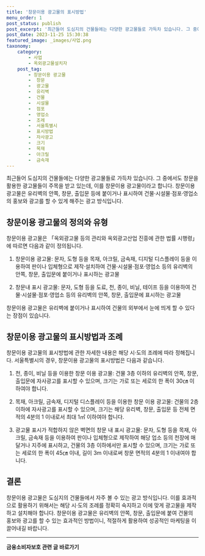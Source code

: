 ```yaml
---
title: '창문이용 광고물의 표시방법'
menu_order: 1
post_status: publish
post_excerpt: '최근들어 도심지의 건물들에는 다양한 광고물들로 가득차 있습니다. 그 중에서도 창문을 활용한 광고물들이 주목을 받고 있는데, 이를 창문이용 광고물이라고 합니다. 창문이용 광고물은 유리벽의 안쪽, 창문, 출입문 등에 붙이거나 표시하여 건물 시설물 점포 영업소의 홍보와 광고를 할 수 있게 해주는 광고 방식입니다.'
post_date: 2023-11-25 15:30:38
featured_image: _images/사업.png
taxonomy:
    category:
        - 사업
        - 옥외광고물설치자
    post_tag:
        - 창문이용 광고물
        -  창문
        -  광고물
        -  유리벽
        -  건물
        -  시설물
        -  점포
        -  영업소
        -  조례
        -  서울특별시
        -  표시방법
        -  자사광고
        -  크기
        -  목재
        -  아크릴
        -  금속재
---
```




최근들어 도심지의 건물들에는 다양한 광고물들로 가득차 있습니다. 그 중에서도 창문을 활용한 광고물들이 주목을 받고 있는데, 이를 창문이용 광고물이라고 합니다. 창문이용 광고물은 유리벽의 안쪽, 창문, 출입문 등에 붙이거나 표시하여 건물·시설물·점포·영업소의 홍보와 광고를 할 수 있게 해주는 광고 방식입니다.

## 창문이용 광고물의 정의와 유형
창문이용 광고물은 「옥외광고물 등의 관리와 옥외광고산업 진흥에 관한 법률 시행령」에 따르면 다음과 같이 정의됩니다.

1. 창문이용 광고물: 문자, 도형 등을 목재, 아크릴, 금속재, 디지털 디스플레이 등을 이용하여 판이나 입체형으로 제작·설치하여 건물·시설물·점포·영업소 등의 유리벽의 안쪽, 창문, 출입문에 붙이거나 표시하는 광고물

2. 창문내 표시 광고물: 문자, 도형 등을 도료, 천, 종이, 비닐, 테이프 등을 이용하여 건물·시설물·점포·영업소 등의 유리벽의 안쪽, 창문, 출입문에 표시하는 광고물

창문이용 광고물은 유리벽에 붙이거나 표시하여 건물의 외부에서 눈에 띄게 할 수 있다는 장점이 있습니다.

## 창문이용 광고물의 표시방법과 조례
창문이용 광고물의 표시방법에 관한 자세한 내용은 해당 시·도의 조례에 따라 정해집니다. 서울특별시의 경우, 창문이용 광고물의 표시방법은 다음과 같습니다.

1. 천, 종이, 비닐 등을 이용한 창문 이용 광고물: 건물 3층 이하의 유리벽의 안쪽, 창문, 출입문에 자사광고를 표시할 수 있으며, 크기는 가로 또는 세로의 한 폭이 30㎝ 이하여야 합니다.

2. 목재, 아크릴, 금속재, 디지털 디스플레이 등을 이용한 창문 이용 광고물: 건물의 2층 이하에 자사광고를 표시할 수 있으며, 크기는 해당 유리벽, 창문, 출입문 등 전체 면적의 4분의 1 이내로서 최대 1㎡ 이하여야 합니다.

3. 광고물 표시가 적합하지 않은 벽면의 창문 내 표시 광고물: 문자, 도형 등을 목재, 아크릴, 금속재 등을 이용하여 판이나 입체형으로 제작하여 해당 업소 등의 천장에 매달거나 지주에 표시하고, 건물의 3층 이하에서만 표시할 수 있으며, 크기는 가로 또는 세로의 한 폭이 45㎝ 이내, 길이 3m 이내로써 창문 면적의 4분의 1 이내여야 합니다.

## 결론
창문이용 광고물은 도심지의 건물들에서 자주 볼 수 있는 광고 방식입니다. 이를 효과적으로 활용하기 위해서는 해당 시·도의 조례를 정확히 숙지하고 이에 맞게 광고물을 제작하고 설치해야 합니다. 창문이용 광고물은 유리벽의 안쪽, 창문, 출입문에 붙여 건물의 홍보와 광고를 할 수 있는 효과적인 방법이니, 적절하게 활용하여 성공적인 마케팅을 이끌어내길 바랍니다.
<!-- wp:separator -->
<hr class="wp-block-separator has-alpha-channel-opacity"/>
<!-- /wp:separator -->

<!-- wp:group {"backgroundColor":"base","layout":{"type":"constrained"}} -->
<div class="wp-block-group has-base-background-color has-background"><!-- wp:paragraph {"align":"center","fontSize":"medium"} -->
<p class="has-text-align-center has-large-font-size"><strong>금융소비자보호 관련 글 바로가기</strong></p>
<!-- /wp:paragraph -->


<!-- wp:latest-posts
{"categories":[{"id":12706,"count":19,"description":"","link":"https://uknowlaw.com/category/%ea%b8%88%ec%9c%b5%ec%86%8c%eb%b9%84%ec%9e%90%eb%b3%b4%ed%98%b8/","name":"금융소비자보호","slug":"금융소비자보호","taxonomy":"category","parent":0,"meta":[],"_links":{"self":[{"href":"https://uknowlaw.com/wp-json/wp/v2/categories/12706"}],"collection":[{"href":"https://uknowlaw.com/wp-json/wp/v2/categories"}],"about":[{"href":"https://uknowlaw.com/wp-json/wp/v2/taxonomies/category"}],"wp:post_type":[{"href":"https://uknowlaw.com/wp-json/wp/v2/posts?categories=12706"}],"curies":[{"name":"wp","href":"https://api.w.org/{rel}","templated":true}]}}],"postsToShow":100,"excerptLength":28,"postLayout":"grid","columns":2,"featuredImageAlign":"left","featuredImageSizeSlug":"large","fontSize":"small"} /--></div>
<!-- /wp:group -->